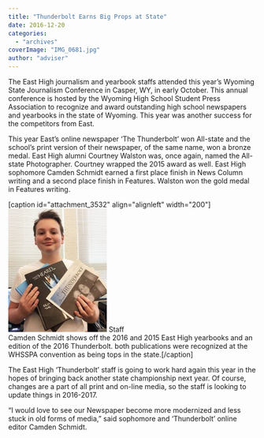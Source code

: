 ```yaml
---
title: "Thunderbolt Earns Big Props at State"
date: 2016-12-20
categories: 
  - "archives"
coverImage: "IMG_0681.jpg"
author: "adviser"
---
```


The East High journalism and yearbook staffs attended this year’s Wyoming State Journalism Conference in Casper, WY, in early October. This annual conference is hosted by the Wyoming High School Student Press Association to recognize and award outstanding high school newspapers and yearbooks in the state of Wyoming. This year was another success for the competitors from East.

This year East’s online newspaper ‘The Thunderbolt’ won All-state and the school’s print version of their newspaper, of the same name, won a bronze medal. East High alumni Courtney Walston was, once again, named the All-state Photographer. Courtney wrapped the 2015 award as well. East High sophomore Camden Schmidt earned a first place finish in News Column writing and a second place finish in Features. Walston won the gold medal in Features writing.

\[caption id="attachment\_3532" align="alignleft" width="200"\][![](images/camden-e1482256361291.jpg)](http://ehsthunderbolt.com/3327/news/the-thunderbolt-is-best-in-show__trashed/attachment/camden-2/) Staff  
Camden Schmidt shows off the 2016 and 2015 East High yearbooks and an edition of the 2016 Thunderbolt. both publications were recognized at the WHSSPA convention as being tops in the state.\[/caption\]

The East High ‘Thunderbolt’ staff is going to work hard again this year in the hopes of bringing back another state championship next year. Of course, changes are a part of all print and on-line media, so the staff is looking to update things in 2016-2017.

“I would love to see our Newspaper become more modernized and less stuck in old forms of media,” said sophomore and ‘Thunderbolt’ online editor Camden Schmidt.
